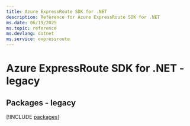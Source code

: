 ```yaml
---
title: Azure ExpressRoute SDK for .NET
description: Reference for Azure ExpressRoute SDK for .NET
ms.date: 06/19/2025
ms.topic: reference
ms.devlang: dotnet
ms.service: expressroute
---
```

# Azure ExpressRoute SDK for .NET - legacy
## Packages - legacy
[!INCLUDE [packages](expressroute-index.md)]